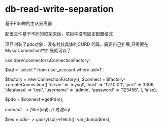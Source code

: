 # db-read-write-separation

基于Pdo做的主从分离器

配置文件基于不同的框架来做，项目中没有固定配置格式

项目封装了pdo对象，没有封装具体的CURD 代码，需要自己扩展,只需要在MysqlConnection中扩展就可以了

use dbrw\connectors\ConnectionFactory;

$sql = 'select * from user_account where uid=1';

$factory = new ConnectionFactory();
$connect = $factory->createConnection([
    'driver' => 'mysql',
    'host' => '127.0.0.1',
    'port' => 3306,
    'database' => 'test',
    'username' => 'admin',
    'password' => '123456',
], false);

$pdo = $connect->getPdo();

$connect->filter($sql);  // 过滤sql  

$res = $pdo->query($sql)->fetch();
var_dump($res);


